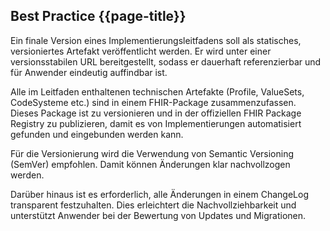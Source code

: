 ## Best Practice {{page-title}}

Ein finale Version eines Implementierungsleitfadens soll als statisches, versioniertes Artefakt veröffentlicht werden. Er wird unter einer versionsstabilen URL bereitgestellt, sodass er dauerhaft referenzierbar und für Anwender eindeutig auffindbar ist.

Alle im Leitfaden enthaltenen technischen Artefakte (Profile, ValueSets, CodeSysteme etc.) sind in einem FHIR-Package zusammenzufassen. Dieses Package ist zu versionieren und in der offiziellen FHIR Package Registry zu publizieren, damit es von Implementierungen automatisiert gefunden und eingebunden werden kann.

Für die Versionierung wird die Verwendung von Semantic Versioning (SemVer) empfohlen. Damit können Änderungen klar nachvollzogen werden.

Darüber hinaus ist es erforderlich, alle Änderungen in einem ChangeLog transparent festzuhalten. Dies erleichtert die Nachvollziehbarkeit und unterstützt Anwender bei der Bewertung von Updates und Migrationen.
